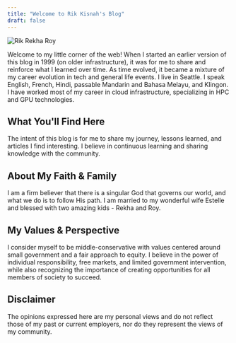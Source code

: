 ```yaml
---
title: "Welcome to Rik Kisnah's Blog"
draft: false
---
```


![Rik Rekha Roy](/rik-rekha-roy.png)

Welcome to my little corner of the web! When I started an earlier version of this blog in 1999 (on older infrastructure), it was for me to share and reinforce what I learned over time. As time evolved, it became a mixture of my career evolution in tech and general life events. I live in Seattle. I speak English, French, Hindi, passable Mandarin and Bahasa Melayu, and Klingon. I have worked most of my career in cloud infrastructure, specializing in HPC and GPU technologies.

## What You'll Find Here

The intent of this blog is for me to share my journey, lessons learned, and articles I find interesting. I believe in continuous learning and sharing knowledge with the community.

## About My Faith & Family

I am a firm believer that there is a singular God that governs our world, and what we do is to follow His path. I am married to my wonderful wife Estelle and blessed with two amazing kids - Rekha and Roy.

## My Values & Perspective

I consider myself to be middle-conservative with values centered around small government and a fair approach to equity. I believe in the power of individual responsibility, free markets, and limited government intervention, while also recognizing the importance of creating opportunities for all members of society to succeed.

## Disclaimer

The opinions expressed here are my personal views and do not reflect those of my past or current employers, nor do they represent the views of my community.
